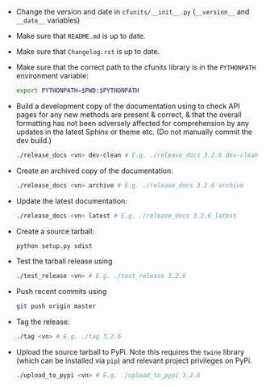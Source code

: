 * Change the version and date in `cfunits/__init__.py` (`__version__` and
  `__date__` variables)

* Make sure that `README.md` is up to date.

* Make sure that `Changelog.rst` is up to date.

* Make sure that the correct path to the cfunits library is in the
  `PYTHONPATH` environment variable:

  ```bash
  export PYTHONPATH=$PWD:$PYTHONPATH
  ```

* Build a development copy of the documentation using to check API
  pages for any new methods are present & correct, & that the overall
  formatting has not been adversely affected for comprehension by any
  updates in the latest Sphinx or theme etc. (Do not manually commit
  the dev build.)

  ```bash
  ./release_docs <vn> dev-clean # E.g. ./release_docs 3.2.6 dev-clean
  ```

* Create an archived copy of the documentation:

  ```bash
  ./release_docs <vn> archive # E.g. ./release_docs 3.2.6 archive
  ```

* Update the latest documentation:

  ```bash
  ./release_docs <vn> latest # E.g. ./release_docs 3.2.6 latest
  ```

* Create a source tarball:

  ```bash
  python setup.py sdist
  ```

* Test the tarball release using

  ```bash
  ./test_release <vn> # E.g. ./test_release 3.2.6
  ```

* Push recent commits using

  ```bash
  git push origin master
  ```

* Tag the release:

  ```bash
  ./tag <vn> # E.g. ./tag 3.2.6
  ```

* Upload the source tarball to PyPi. Note this requires the `twine`
  library (which can be installed via `pip`) and relevant project
  privileges on PyPi.

  ```bash
  ./upload_to_pypi <vn> # E.g. ./upload_to_pypi 3.2.6
  ```
